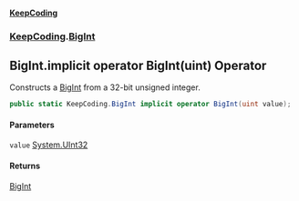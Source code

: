 #### [KeepCoding](index.md 'index')
### [KeepCoding](KeepCoding.md 'KeepCoding').[BigInt](BigInt.md 'KeepCoding.BigInt')
## BigInt.implicit operator BigInt(uint) Operator
Constructs a [BigInt](BigInt.md 'KeepCoding.BigInt') from a 32-bit unsigned integer.  
```csharp
public static KeepCoding.BigInt implicit operator BigInt(uint value);
```
#### Parameters
<a name='KeepCoding.BigInt.op_ImplicitKeepCoding.BigInt(uint).value'></a>
`value` [System.UInt32](https://docs.microsoft.com/en-us/dotnet/api/System.UInt32 'System.UInt32')  
  
#### Returns
[BigInt](BigInt.md 'KeepCoding.BigInt')  
